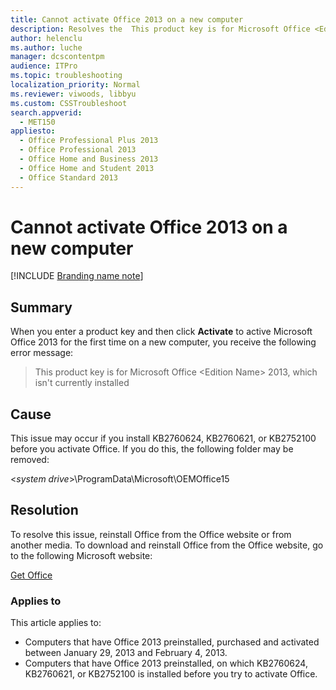 ```yaml
---
title: Cannot activate Office 2013 on a new computer
description: Resolves the  This product key is for Microsoft Office <Edition Name> 2013, which isn't currently installed error message when you try to active Microsoft Office.
author: helenclu
ms.author: luche
manager: dcscontentpm
audience: ITPro
ms.topic: troubleshooting
localization_priority: Normal
ms.reviewer: viwoods, libbyu
ms.custom: CSSTroubleshoot
search.appverid: 
  - MET150
appliesto: 
  - Office Professional Plus 2013
  - Office Professional 2013
  - Office Home and Business 2013
  - Office Home and Student 2013
  - Office Standard 2013
---
```


# Cannot activate Office 2013 on a new computer

[!INCLUDE [Branding name note](../../../includes/branding-name-note.md)]

## Summary

When you enter a product key and then click **Activate** to active Microsoft Office 2013 for the first time on a new computer, you receive the following error message:

> This product key is for Microsoft Office \<Edition Name\> 2013, which isn't currently installed

## Cause

This issue may occur if you install KB2760624, KB2760621, or KB2752100 before you activate Office. If you do this, the following folder may be removed:

\<*system drive*\>\ProgramData\Microsoft\OEMOffice15

## Resolution

To resolve this issue, reinstall Office from the Office website or from another media. To download and reinstall Office from the Office website, go to the following Microsoft website:

[Get Office](https://www.office.com/getoffice)

### Applies to

This article applies to:

- Computers that have Office 2013 preinstalled, purchased and activated between January 29, 2013 and February 4, 2013.
- Computers that have Office 2013 preinstalled, on which KB2760624, KB2760621, or KB2752100 is installed before you try to activate Office.
